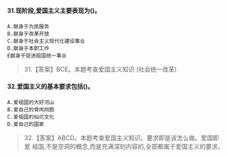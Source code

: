 #### 31.现阶段,爱国主义主要表现为()。
    A.献身于为民服务
    B.献身于改革开放
    C.献身于社会主义现代化建设事业
    D.献身于本职工作
    E献身于促进祖国统一事业
>   31.【答案】BCE。本题考查爱国主义知识
(社会统一改革)

#### 32.爱国主义的基本要求包括()。
    A.爱祖国的大好河山
    B.爱自己的骨肉同胞
    C.爱祖国的灿烂文化
    D.爱自己的国家
>   32.【答案】ABCD。本题考查爱国主义知识。要求即是该怎么做。爱国即爱
    祖国,不是空洞的概念,而是充满深刻内容的,全部都属于爱国主义的要求。





























